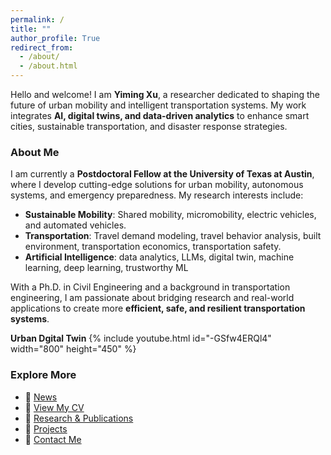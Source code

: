 ```yaml
---
permalink: /
title: ""
author_profile: True
redirect_from: 
  - /about/
  - /about.html
---
```



Hello and welcome! I am **Yiming Xu**, a researcher dedicated to shaping the future of urban mobility and intelligent transportation systems. My work integrates **AI, digital twins, and data-driven analytics** to enhance smart cities, sustainable transportation, and disaster response strategies.

### About Me
I am currently a **Postdoctoral Fellow at the University of Texas at Austin**, where I develop cutting-edge solutions for urban mobility, autonomous systems, and emergency preparedness. My research interests include:

- **Sustainable Mobility**: Shared mobility, micromobility, electric vehicles, and automated vehicles.
- **Transportation**: Travel demand modeling, travel behavior analysis, built environment, transportation economics, transportation safety.
- **Artificial Intelligence**: data analytics, LLMs, digital twin, machine learning, deep learning, trustworthy ML


With a Ph.D. in Civil Engineering and a background in transportation engineering, I am passionate about bridging research and real-world applications to create more **efficient, safe, and resilient transportation systems**.

**Urban Dgital Twin**
{% include youtube.html id="-GSfw4ERQl4" width="800" height="450" %}

### Explore More
- 📢 [News](https://xuyimingxym.github.io//news/)
- 📄 [View My CV](https://xuyimingxym.github.io//cv/)  
- 📜 [Research & Publications](https://xuyimingxym.github.io//publications/)  
- 🔬 [Projects](https://xuyimingxym.github.io//projects/)  
- 📩 [Contact Me](https://xuyimingxym.github.io//contacts/)  

<!-- Let's connect and collaborate to build smarter, more sustainable urban environments! -->

<!-- ## *<span style="color:grey;">Advancing Sustainable and Intelligent Urban Mobility through AI and Digital Twins</span>* -->
